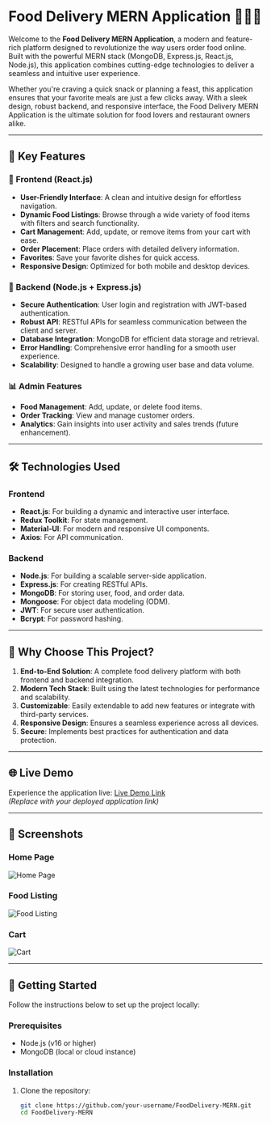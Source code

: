 # Food Delivery MERN Application 🍔🍕🍜

Welcome to the **Food Delivery MERN Application**, a modern and feature-rich platform designed to revolutionize the way users order food online. Built with the powerful MERN stack (MongoDB, Express.js, React.js, Node.js), this application combines cutting-edge technologies to deliver a seamless and intuitive user experience.

Whether you're craving a quick snack or planning a feast, this application ensures that your favorite meals are just a few clicks away. With a sleek design, robust backend, and responsive interface, the Food Delivery MERN Application is the ultimate solution for food lovers and restaurant owners alike.

---

## 🌟 Key Features

### 🚀 Frontend (React.js)
- **User-Friendly Interface**: A clean and intuitive design for effortless navigation.
- **Dynamic Food Listings**: Browse through a wide variety of food items with filters and search functionality.
- **Cart Management**: Add, update, or remove items from your cart with ease.
- **Order Placement**: Place orders with detailed delivery information.
- **Favorites**: Save your favorite dishes for quick access.
- **Responsive Design**: Optimized for both mobile and desktop devices.

### 🔧 Backend (Node.js + Express.js)
- **Secure Authentication**: User login and registration with JWT-based authentication.
- **Robust API**: RESTful APIs for seamless communication between the client and server.
- **Database Integration**: MongoDB for efficient data storage and retrieval.
- **Error Handling**: Comprehensive error handling for a smooth user experience.
- **Scalability**: Designed to handle a growing user base and data volume.

### 📊 Admin Features
- **Food Management**: Add, update, or delete food items.
- **Order Tracking**: View and manage customer orders.
- **Analytics**: Gain insights into user activity and sales trends (future enhancement).

---

## 🛠️ Technologies Used

### Frontend
- **React.js**: For building a dynamic and interactive user interface.
- **Redux Toolkit**: For state management.
- **Material-UI**: For modern and responsive UI components.
- **Axios**: For API communication.

### Backend
- **Node.js**: For building a scalable server-side application.
- **Express.js**: For creating RESTful APIs.
- **MongoDB**: For storing user, food, and order data.
- **Mongoose**: For object data modeling (ODM).
- **JWT**: For secure user authentication.
- **Bcrypt**: For password hashing.

---

## 🎯 Why Choose This Project?

1. **End-to-End Solution**: A complete food delivery platform with both frontend and backend integration.
2. **Modern Tech Stack**: Built using the latest technologies for performance and scalability.
3. **Customizable**: Easily extendable to add new features or integrate with third-party services.
4. **Responsive Design**: Ensures a seamless experience across all devices.
5. **Secure**: Implements best practices for authentication and data protection.

---

## 🌐 Live Demo

Experience the application live: [Live Demo Link](#)  
*(Replace with your deployed application link)*

---

## 📸 Screenshots

### Home Page
![Home Page](https://via.placeholder.com/800x400)

### Food Listing
![Food Listing](https://via.placeholder.com/800x400)

### Cart
![Cart](https://via.placeholder.com/800x400)

---

## 🚀 Getting Started

Follow the instructions below to set up the project locally:

### Prerequisites
- Node.js (v16 or higher)
- MongoDB (local or cloud instance)

### Installation
1. Clone the repository:
   ```bash
   git clone https://github.com/your-username/FoodDelivery-MERN.git
   cd FoodDelivery-MERN
